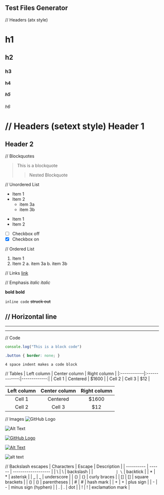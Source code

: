 ## Test Files Generator

// Headers (atx style)
# h1
## h2
### h3
#### h4
##### h5
###### h6

// Headers (setext style)
Header 1
========

Header 2
--------

// Blockquotes
> This is
> a blockquote
>
> > Nested
> > Blockquote

// Unordered List
* Item 1
* Item 2
    * item 3a
    * item 3b

- Item 1
- Item 2

- [ ] Checkbox off
- [x] Checkbox on

// Ordered List
1. Item 1
2. Item 2
    a. item 3a
    b. item 3b

// Links
[link](http://google.com)

// Emphasis
*italic*
_italic_

**bold**
__bold__

`inline code`
~~struck out~~

// Horizontal line
---

***

___

// Code
```javascript
console.log("This is a block code")
```

~~~css
.button { border: none; }
~~~

    4 space indent makes a code block

// Tables
| Left column | Center column | Right column |
|:------------|:-------------:|-------------:|
| Cell 1      |   Centered    |        $1600 |
| Cell 2      |    Cell 3     |          $12 |

Left column | Center column | Right column
:----------:|:-------------:|:-----------:
   Cell 1   |   Centered    |    $1600
   Cell 2   |    Cell 3     |     $12

// Images
![GitHub Logo](/images/logo.png)

![Alt Text](url)

[![GitHub Logo](/images/logo.png)](https://github.com/)

[![Alt Text](image_url)](link_url)

![alt text][logo]

[logo]: /images/logo.png "Logo Title"

// Backslash escapes
| Characters | Escape |     Description     |
| ---------- | ------ | ------------------- |
| \	       | \\     | backslash           |
| `          | \`     |	backtick            |
| *	       | \*     |	asterisk            |
| _          | \_     | underscore          |
| {}         | \{}    | curly braces        |
| []         | \[]    | square brackets     |
| ()         | \()    | parentheses         |
| #          | \#     | hash mark           |
| +          | \+     | plus sign           |
| -          | \-     | minus sign (hyphen) |
| .          | \.     | dot                 |
| !          | \!     | exclamation mark    |



